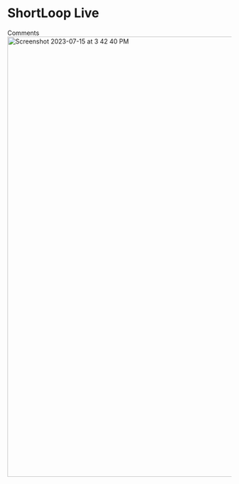 # ShortLoop Live

Comments 
<img width="988" alt="Screenshot 2023-07-15 at 3 42 40 PM" src="https://github.com/nawed2611/shortloop/assets/83456083/4af6e808-f6d5-43f6-b247-3600d6f82465">
